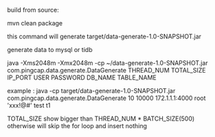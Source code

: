 build from source:

mvn clean package

this command will generate target/data-generate-1.0-SNAPSHOT.jar


generate data to mysql or tidb

java -Xms2048m -Xmx2048m -cp ~/data-generate-1.0-SNAPSHOT.jar com.pingcap.data.generate.DataGenerate THREAD_NUM TOTAL_SIZE  IP_PORT USER PASSWORD  DB_NAME TABLE_NAME 

example :
java -cp target/data-generate-1.0-SNAPSHOT.jar com.pingcap.data.generate.DataGenerate 10 10000 172.1.1.1:4000 root 'xxx!@#' test t1

TOTAL_SIZE show bigger than THREAD_NUM * BATCH_SIZE(500) otherwise will skip the for loop and insert nothing 



